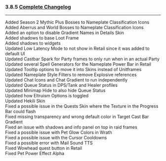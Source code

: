 ### 3.8.5 [Complete Changelog](https://github.com/eltreum0/eltruism/blob/main/Changelog.md)
___
Added Season 2 Mythic Plus Bosses to Nameplate Classification Icons  
Added Aberrus and World Bosses to Nameplate Classification Icons  
Added an option to disable Gradient Names in Details Skin  
Added shadows to base Loot Frame  
Added shadows to widgets  
Updated Low Latency Mode to not show in Retail since it was added to default UI  
Updated Castbar Spark for Party frames to only run when in an actual Party  
Updated several Spell Generators for the Nameplate Power Bar in Retail  
Updated Tooltip options to move it into Skins instead of Unitframes  
Updated Nameplate Style Filters to remove Explosive references  
Updated Chat Icons and Chat Gradient to run independently  
Updated Queue Status in DPS/Tank and Healer profiles  
Updated Minimap Hide to also hide Queue Status  
Updated how Eltruism Options is toggled  
Updated Hekili Skin  
Fixed a possible issue in the Quests Skin where the Texture in the Progress Bar could flash  
Fixed missing transparency and wrong default color in Target Cast Bar Gradient  
Fixed an issue with shadows and info panel on top in raid frames  
Fixed a possible issue with Pet Glow Colors in Wrath  
Fixed a possible issue with the Cursor Cooldowns  
Fixed a possible error with Mail Sound TTS  
Fixed Wowhead quest button in Retail  
Fixed Pet Power Effect Alpha
